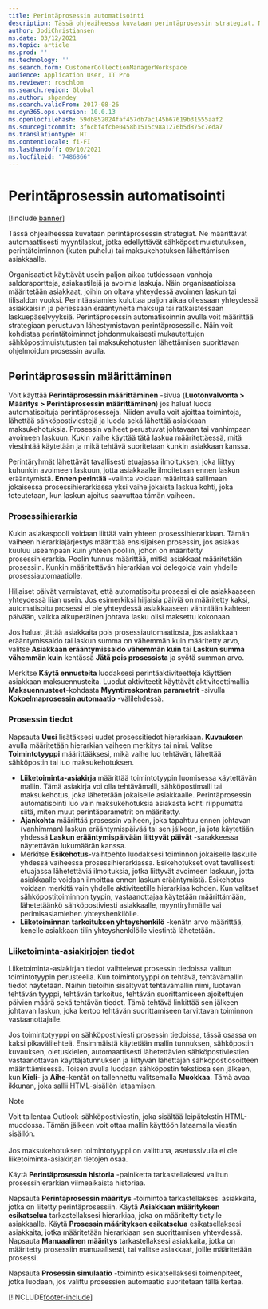 ```yaml
---
title: Perintäprosessin automatisointi
description: Tässä ohjeaiheessa kuvataan perintäprosessin strategiat. Ne määrittävät automaattisesti myyntilaskut, jotka edellyttävät sähköpostimuistutuksen, perintätoiminnon tai maksukehotuksen lähettämisen asiakkaalle.
author: JodiChristiansen
ms.date: 03/12/2021
ms.topic: article
ms.prod: ''
ms.technology: ''
ms.search.form: CustomerCollectionManagerWorkspace
audience: Application User, IT Pro
ms.reviewer: roschlom
ms.search.region: Global
ms.author: shpandey
ms.search.validFrom: 2017-08-26
ms.dyn365.ops.version: 10.0.13
ms.openlocfilehash: 59db852024faf457db7ac145b67619b31555aaf2
ms.sourcegitcommit: 3f6cbf4fcbe0458b1515c98a1276b5d875c7eda7
ms.translationtype: HT
ms.contentlocale: fi-FI
ms.lasthandoff: 09/10/2021
ms.locfileid: "7486866"
---
```

# <a name="collections-process-automation"></a>Perintäprosessin automatisointi

[!include [banner](../includes/banner.md)]

Tässä ohjeaiheessa kuvataan perintäprosessin strategiat. Ne määrittävät automaattisesti myyntilaskut, jotka edellyttävät sähköpostimuistutuksen, perintätoiminnon (kuten puhelu) tai maksukehotuksen lähettämisen asiakkaalle. 

Organisaatiot käyttävät usein paljon aikaa tutkiessaan vanhoja saldoraportteja, asiakastilejä ja avoimia laskuja. Näin organisaatioissa määritetään asiakkaat, joihin on oltava yhteydessä avoimen laskun tai tilisaldon vuoksi. Perintäasiamies kuluttaa paljon aikaa ollessaan yhteydessä asiakkaisiin ja periessään erääntyneitä maksuja tai ratkaistessaan laskuepäselvyyksiä. Perintäprosessin automatisoinnin avulla voit määrittää strategiaan perustuvan lähestymistavan perintäprosessille. Näin voit kohdistaa perintätoiminnot johdonmukaisesti mukautettujen sähköpostimuistutusten tai maksukehotusten lähettämisen suorittavan ohjelmoidun prosessin avulla. 

## <a name="collections-process-setup"></a>Perintäprosessin määrittäminen
Voit käyttää **Perintäprosessin määrittäminen** -sivua (**Luotonvalvonta > Määritys > Perintäprosessin määrittäminen**) jos haluat luoda automatisoituja perintäprosesseja. Niiden avulla voit ajoittaa toimintoja, lähettää sähköpostiviestejä ja luoda sekä lähettää asiakkaan maksukehotuksia. Prosessin vaiheet perustuvat johtavaan tai vanhimpaan avoimeen laskuun. Kukin vaihe käyttää tätä laskua määritettäessä, mitä viestintää käytetään ja mikä tehtävä suoritetaan kunkin asiakkaan kanssa.  

Perintäryhmät lähettävät tavallisesti etuajassa ilmoituksen, joka liittyy kuhunkin avoimeen laskuun, jotta asiakkaalle ilmoitetaan ennen laskun erääntymistä. **Ennen perintää** -valinta voidaan määrittää sallimaan jokaisessa prosessihierarkiassa yksi vaihe jokaista laskua kohti, joka toteutetaan, kun laskun ajoitus saavuttaa tämän vaiheen.

### <a name="process-hierarchy"></a>Prosessihierarkia
Kukin asiakaspooli voidaan liittää vain yhteen prosessihierarkiaan. Tämän vaiheen hierarkiajärjestys määrittää ensisijaisen prosessin, jos asiakas kuuluu useampaan kuin yhteen pooliin, johon on määritetty prosessihierarkia. Poolin tunnus määrittää, mitkä asiakkaat määritetään prosessiin. Kunkin määritettävän hierarkian voi delegoida vain yhdelle prosessiautomaatiolle.

Hiljaiset päivät varmistavat, että automatisoitu prosessi ei ole asiakkaaseen yhteydessä liian usein. Jos esimerkiksi hiljaisia päiviä on määritetty kaksi, automatisoitu prosessi ei ole yhteydessä asiakkaaseen vähintään kahteen päivään, vaikka alkuperäinen johtava lasku olisi maksettu kokonaan. 

Jos haluat jättää asiakkaita pois prosessiautomaatiosta, jos asiakkaan erääntymissaldo tai laskun summa on vähemmän kuin määritetty arvo, valitse **Asiakkaan erääntymissaldo vähemmän kuin** tai **Laskun summa vähemmän kuin** kentässä **Jätä pois prosessista** ja syötä summan arvo.

Merkitse **Käytä ennusteita** luodaksesi perintäaktiviteetteja käyttäen asiakkaan maksuennusteita. Luodut aktiviteetit käyttävät aktiviteettimallia **Maksuennusteet**-kohdasta **Myyntireskontran parametrit** -sivulla **Kokoelmaprosessin automaatio** -välilehdessä. 

### <a name="process-details"></a>Prosessin tiedot
Napsauta **Uusi** lisätäksesi uudet prosessitiedot hierarkiaan. **Kuvauksen** avulla määritetään hierarkian vaiheen merkitys tai nimi. Valitse **Toimintotyyppi** määrittääksesi, mikä vaihe luo tehtävän, lähettää sähköpostin tai luo maksukehotuksen. 

- **Liiketoiminta-asiakirja** määrittää toimintotyypin luomisessa käytettävän mallin. Tämä asiakirja voi olla tehtävämalli, sähköpostimalli tai maksukehotus, joka lähetetään jokaiselle asiakkaalle. Perintäprosessin automatisointi luo vain maksukehotuksia asiakasta kohti riippumatta siitä, miten muut perintäparametrit on määritetty.
- **Ajankohta** määrittää prosessin vaiheen, joka tapahtuu ennen johtavan (vanhimman) laskun erääntymispäivää tai sen jälkeen, ja jota käytetään yhdessä **Laskun erääntymispäivään liittyvät päivät** -sarakkeessa näytettävän lukumäärän kanssa. 
- Merkitse **Esikehotus**-vaihtoehto luodaksesi toiminnon jokaiselle laskulle yhdessä vaiheessa prosessihierarkiassa. Esikehotukset ovat tavallisesti etuajassa lähetettäviä ilmoituksia, jotka liittyvät avoimeen laskuun, jotta asiakkaalle voidaan ilmoittaa ennen laskun erääntymistä. Esikehotus voidaan merkitä vain yhdelle aktiviteetille hierarkiaa kohden. Kun valitset sähköpostitoiminnon tyypin, vastaanottajaa käytetään määrittämään, lähetetäänkö sähköpostiviesti asiakkaalle, myyntiryhmälle vai perimisasiamiehen yhteyshenkilölle. 
- **Liiketoiminnan tarkoituksen yhteyshenkilö** -kenätn arvo määrittää, kenelle asiakkaan tilin yhteyshenkilölle viestintä lähetetään.

### <a name="business-document-details"></a>Liiketoiminta-asiakirjojen tiedot
Liiketoiminta-asiakirjan tiedot vaihtelevat prosessin tiedoissa valitun toimintotyypin perusteella. Kun toimintotyyppi on tehtävä, tehtävämallin tiedot näytetään. Näihin tietoihin sisältyvät tehtävämallin nimi, luotavan tehtävän tyyppi, tehtävän tarkoitus, tehtävän suorittamiseen ajoitettujen päivien määrä sekä tehtävän tiedot. Tämä tehtävä linkittää sen jälkeen johtavan laskun, joka kertoo tehtävän suorittamiseen tarvittavan toiminnon vastaanottajalle.

Jos toimintotyyppi on sähköpostiviesti prosessin tiedoissa, tässä osassa on kaksi pikavälilehteä. Ensimmäistä käytetään mallin tunnuksen, sähköpostin kuvauksen, oletuskielen, automaattisesti lähetettävien sähköpostiviestien vastaanottavan käyttäjätunnuksen ja liittyvän lähettäjän sähköpostiosoitteen määrittämisessä. Toisen avulla luodaan sähköpostin tekstiosa sen jälkeen, kun **Kieli**- ja **Aihe**-kentät on tallennettu valitsemalla **Muokkaa**. Tämä avaa ikkunan, joka sallii HTML-sisällön lataamisen. 

> [!Note]
> Voit tallentaa Outlook-sähköpostiviestin, joka sisältää leipätekstin HTML-muodossa. Tämän jälkeen voit ottaa mallin käyttöön lataamalla viestin sisällön. <br> <br> Jos maksukehotuksen toimintotyyppi on valittuna, asetussivulla ei ole liiketoiminta-asiakirjan tietojen osaa.

Käytä **Perintäprosessin historia** -painiketta tarkastellaksesi valitun prosessihierarkian viimeaikaista historiaa. 

Napsauta **Perintäprosessin määritys** -toimintoa tarkastellaksesi asiakkaita, jotka on liitetty perintäprosessiin. Käytä **Asiakkaan määrityksen esikatselua** tarkastellaksesi hierarkiaa, joka on määritetty tietylle asiakkaalle. Käytä **Prosessin määrityksen esikatselua** esikatsellaksesi asiakkaita, jotka määritetään hierarkiaan sen suorittamisen yhteydessä. Napsauta **Manuaalinen määritys** tarkastellaksesi asiakkaita, jotka on määritetty prosessiin manuaalisesti, tai valitse asiakkaat, joille määritetään prosessi.

Napsauta **Prosessin simulaatio** -toiminto esikatsellaksesi toimenpiteet, jotka luodaan, jos valittu prosessien automaatio suoritetaan tällä kertaa. 

[!INCLUDE[footer-include](../../includes/footer-banner.md)]
